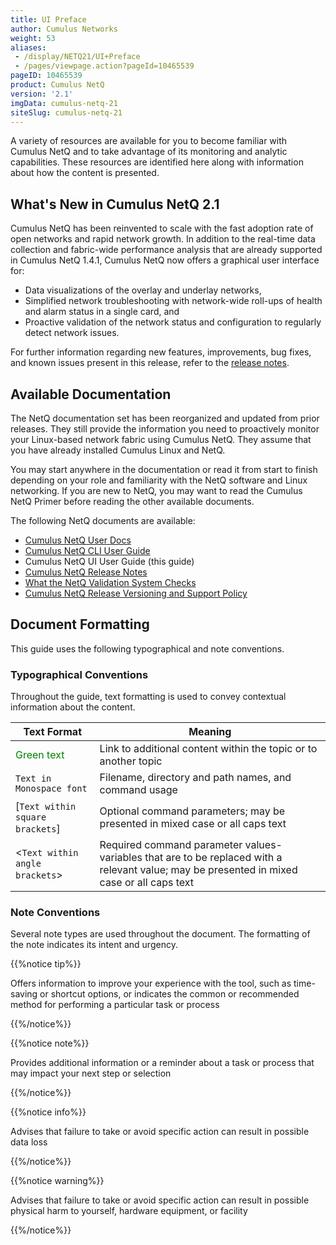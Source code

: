```yaml
---
title: UI Preface
author: Cumulus Networks
weight: 53
aliases:
 - /display/NETQ21/UI+Preface
 - /pages/viewpage.action?pageId=10465539
pageID: 10465539
product: Cumulus NetQ
version: '2.1'
imgData: cumulus-netq-21
siteSlug: cumulus-netq-21
---
```

A variety of resources are available for you to become familiar with
Cumulus NetQ and to take advantage of its monitoring and analytic
capabilities. These resources are identified here along with information
about how the content is presented.

## What's New in Cumulus NetQ 2.1

Cumulus NetQ has been reinvented to scale with the fast adoption rate of
open networks and rapid network growth. In addition to the real-time
data collection and fabric-wide performance analysis that are already
supported in Cumulus NetQ 1.4.1, Cumulus NetQ now offers a graphical
user interface for:

  - Data visualizations of the overlay and underlay networks,
  - Simplified network troubleshooting with network-wide roll-ups of
    health and alarm status in a single card, and
  - Proactive validation of the network status and configuration to
    regularly detect network issues.

For further information regarding new
features, improvements, bug fixes, and known issues present in this
release, refer to the [release notes](https://support.cumulusnetworks.com/hc/en-us/articles/360017779214).

## Available Documentation

The NetQ
documentation set has been reorganized and updated from prior releases.
They still provide the information you need to proactively monitor your
Linux-based network fabric using Cumulus NetQ. They assume that you have
already installed Cumulus Linux and NetQ.

You may
start anywhere in the documentation or read it from start to finish
depending on your role and familiarity with the NetQ software and Linux
networking. If you are
new to NetQ, you may want to read the Cumulus NetQ Primer before reading
the other available documents.

The following NetQ documents are
available:

  - [Cumulus NetQ User Docs](/version/cumulus-netq-21/)
  - [Cumulus NetQ CLI User Guide](/version/cumulus-netq-21/Cumulus-NetQ-CLI-User-Guide/)
  - Cumulus NetQ UI User Guide (this guide)
  - [Cumulus NetQ Release Notes](https://support.cumulusnetworks.com/hc/en-us/articles/360017779214)
  - [What the NetQ Validation System Checks](https://support.cumulusnetworks.com/hc/en-us/articles/360021961394)
  - [Cumulus NetQ Release Versioning and Support Policy](https://support.cumulusnetworks.com/hc/en-us/articles/360020782534)

## Document Formatting

This guide uses the following typographical and note conventions.

### Typographical Conventions

Throughout the guide, text formatting is
used to convey contextual information about the content.

| **Text Format**      | **Meaning**       |
| ----------------------- | ------------------- |
| <span style="color: #008000;"> Green text </span>  | Link to additional content within the topic or to another topic   |
| `Text in Monospace font`  | Filename, directory and path names, and command usage   |
| \[`Text within square brackets`\] | Optional command parameters; may be presented in mixed case or all caps text  |
| \<`Text within angle brackets`\>  | Required command parameter values-variables that are to be replaced with a relevant value; may be presented in mixed case or all caps text |

### Note Conventions

Several note types are used throughout
the document. The formatting of the note indicates its intent and
urgency.

{{%notice tip%}}

Offers information to improve your
experience with the tool, such as time-saving or shortcut options, or indicates the common or
recommended method for performing a particular task or process

{{%/notice%}}

{{%notice note%}}

Provides additional information or a reminder about a task or process
that may impact your next step or selection

{{%/notice%}}

{{%notice info%}}

Advises that failure to take or avoid specific action can result in
possible data loss

{{%/notice%}}

{{%notice warning%}}

Advises that failure to take or avoid specific action can result in
possible physical harm to yourself, hardware equipment, or facility

{{%/notice%}}
